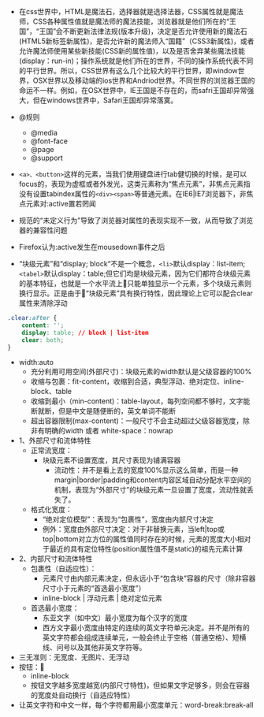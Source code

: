 * 在css世界中，HTML是魔法石，选择器就是选择法器，CSS属性就是魔法师，CSS各种属性值就是魔法师的魔法技能，浏览器就是他们所在的“王国”，“王国”会不断更新法律法规(版本升级)，决定是否允许使用新的魔法石(HTML5新标签新属性)，是否允许新的魔法师入“国籍”（CSS3新属性)，或者允许魔法师使用某些新技能(CSS新的属性值)，以及是否舍弃某些魔法技能(display：run-in)；操作系统就是他们所在的世界，不同的操作系统代表不同的平行世界。所以，CSS世界有这么几个比较大的平行世界，即window世界，OSX世界以及移动端的ios世界和Andriod世界。不同世界的浏览器王国的命运不一样。例如，在OSX世界中，IE王国是不存在的，而safri王国却异常强大，但在windows世界中，Safari王国却异常落寞。

* @规则
    * @media
    * @font-face
    * @page
    * @support

* `<a>、<button>`这样的元素，当我们使用键盘进行tab健切换的时候，是可以focus的，表现为虚框或者外发光，这类元素称为“焦点元素”，非焦点元素指没有设置tabindex属性的`<div><span>`等普通元素。在IE6|IE7浏览器下，非焦点元素对:active置若罔闻
* 规范的“未定义行为”导致了浏览器对属性的表现实现不一致，从而导致了浏览器的兼容性问题
* Firefox认为:active发生在mousedown事件之后
* “块级元素”和“display; block“不是一个概念，`<li>`默认display：list-item;`<tabel>`默认display：table;但它们均是块级元素，因为它们都符合块级元素的基本特征，也就是一个水平流上只能单独显示一个元素，多个块级元素则换行显示。正是由于“块级元素”具有换行特性，因此理论上它可以配合clear属性来清除浮动

```css
.clear:after {
    content: '';
    display: table; // block | list-item
    clear: both;
}
```

* width:auto
    * 充分利用可用空间(外部尺寸)：块级元素的width默认是父级容器的100%
    * 收缩与包裹：fit-content，收缩到合适，典型浮动、绝对定位、inline-block、table
    * 收缩到最小（min-content)：table-layout，每列空间都不够时，文字能断就断，但是中文是随便断的，英文单词不能断
    * 超出容器限制(max-content)：一般尺寸不会主动超过父级容器宽度，除非有明确的width 或者 white-space：nowrap
* 1、外部尺寸和流体特性
    * 正常流宽度：
        * 块级元素不设置宽度，其尺寸表现为铺满容器
            * 流动性：并不是看上去的宽度100%显示这么简单，而是一种margin|border|padding和content内容区域自动分配水平空间的机制，表现为“外部尺寸”的块级元素一旦设置了宽度，流动性就丢失了。
     * 格式化宽度：
        * “绝对定位模型”：表现为“包裹性”，宽度由内部尺寸决定
        * 例外：宽度由外部尺寸决定：对于非替换元素，当left|top或top|bottom对立方位的属性值同时存在的时候，元素的宽度大小相对于最近的具有定位特性(position属性值不是static)的祖先元素计算
* 2、内部尺寸和流体特性
    * 包裹性（自适应性）：
        * 元素尺寸由内部元素决定，但永远小于“包含块”容器的尺寸（除非容器尺寸小于元素的“首选最小宽度”）
        * inline-block | 浮动元素 | 绝对定位元素
    * 首选最小宽度：
        * 东亚文字（如中文）最小宽度为每个汉字的宽度
        * 西方文字最小宽度由特定的连续的英文字符单元决定。并不是所有的英文字符都会组成连续单元，一般会终止于空格（普通空格）、短横线、问号以及其他非英文字符等。
* 三无准则：无宽度、无图片、无浮动
* 按钮：
    * inline-block
    * 按钮文字越多宽度越宽(内部尺寸特性)，但如果文字足够多，则会在容器的宽度处自动换行（自适应特性）
* 让英文字符和中文一样，每个字符都用最小宽度单元：word-break:break-all